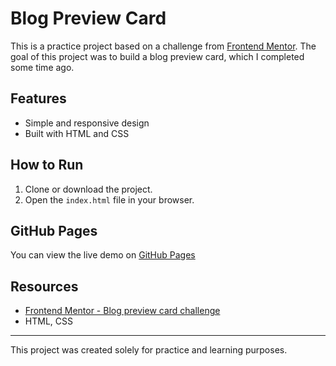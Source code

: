 # Blog Preview Card

This is a practice project based on a challenge from [Frontend Mentor](https://www.frontendmentor.io/). The goal of this project was to build a blog preview card, which I completed some time ago.

## Features

- Simple and responsive design
- Built with HTML and CSS

## How to Run

1. Clone or download the project.
2. Open the `index.html` file in your browser.

## GitHub Pages

You can view the live demo on [GitHub Pages](https://mohammaddadsetan.github.io/blog-card-frontendmentor/)

## Resources

- [Frontend Mentor - Blog preview card challenge](https://www.frontendmentor.io/challenges/blog-preview-card-ckPaj01IcS)
- HTML, CSS

---
This project was created solely for practice and learning purposes.
